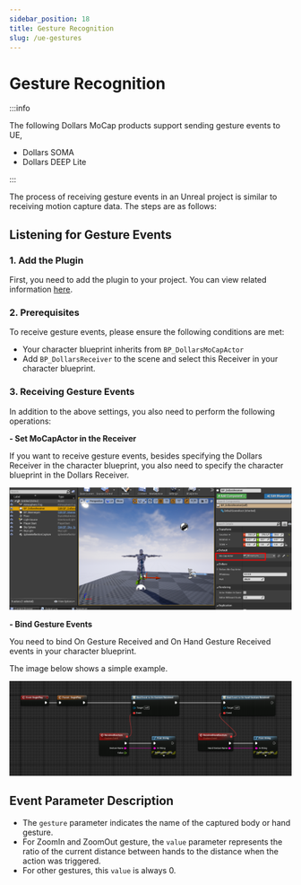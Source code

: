 ```yaml
---
sidebar_position: 18
title: Gesture Recognition
slug: /ue-gestures
---
```


# Gesture Recognition

:::info

The following Dollars MoCap products support sending gesture events to UE,

- Dollars SOMA
- Dollars DEEP Lite

:::

The process of receiving gesture events in an Unreal project is similar to receiving motion capture data. The steps are as follows:

## Listening for Gesture Events

### 1. Add the Plugin

First, you need to add the plugin to your project. You can view related information [here](/ue-getstarted).

### 2. Prerequisites

To receive gesture events, please ensure the following conditions are met:

- Your character blueprint inherits from ```BP_DollarsMoCapActor```
- Add  ```BP_DollarsReceiver``` to the scene and select this Receiver in your character blueprint.

### 3. Receiving Gesture Events

In addition to the above settings, you also need to perform the following operations:

**- Set MoCapActor in the Receiver**

If you want to receive gesture events, besides specifying the Dollars Receiver in the character blueprint, you also need to specify the character blueprint in the Dollars Receiver.

![](../../img/2024_07_25_17_15_22.png)

**- Bind Gesture Events**

You need to bind On Gesture Received and On Hand Gesture Received events in your character blueprint.

The image below shows a simple example.

![](../../img/2025_04_14_19_48_03.png)

## Event Parameter Description

- The ```gesture``` parameter indicates the name of the captured body or hand gesture.
- For ZoomIn and ZoomOut gesture, the ```value``` parameter represents the ratio of the current distance between hands to the distance when the action was triggered.
- For other gestures, this ```value``` is always 0.
